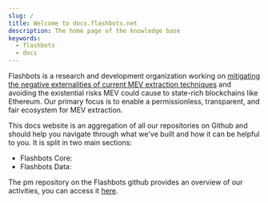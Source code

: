 ```yaml
---
slug: /
title: Welcome to docs.flashbots.net
description: The home page of the knowledge base
keywords:
  - flashbots
  - docs
---
```


Flashbots is a research and development organization working on [mitigating the negative externalities of current MEV extraction techniques](https://medium.com/flashbots/frontrunning-the-mev-crisis-40629a613752) and avoiding the existential risks MEV could cause to state-rich blockchains like Ethereum. Our primary focus is to enable a permissionless, transparent, and fair ecosystem for MEV extraction.

This docs website is an aggregation of all our repositories on Github and should help you navigate through what we've built and how it can be helpful to you. It is split in two main sections:
* Flashbots Core:
* Flashbots Data:

The pm repository on the Flashbots github provides an overview of our activities, you can access it [here](https://github.com/flashbots/pm).
